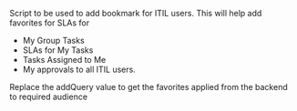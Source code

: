 Script to be used to add bookmark for ITIL users. This will help add favorites for SLAs for 
- My Group Tasks
- SLAs for My Tasks
- Tasks Assigned to Me
- My approvals
to all ITIL users.

Replace the addQuery value to get the favorites applied from the backend to required audience
